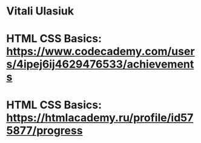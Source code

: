 # Vitali Ulasiuk
# HTML CSS Basics: https://www.codecademy.com/users/4ipej6ij4629476533/achievements
# HTML CSS Basics: https://htmlacademy.ru/profile/id575877/progress
